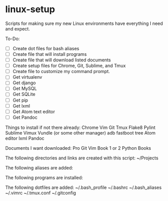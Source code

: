 # linux-setup
Scripts for making sure my new Linux environments have everything I need and expect.


To-Do:

- [ ] Create dot files for bash aliases
- [ ] Create file that will install programs
- [ ] Create file that will download listed documents
- [ ] Create setup files for Chrome, Git, Sublime, and Tmux
- [ ] Create file to customize my command prompt.
- [ ] Get virtualenv
- [ ] Get django
- [ ] Get MySQL
- [ ] Get SQLite
- [ ] Get pip
- [ ] Get lxml
- [ ] Get Atom text editor
- [ ] Get Pandoc

Things to install if not there already:
	Chrome
	Vim
	Git
	Tmux
	Flake8
	Pylint
	Sublime
	Vimux
	Vundle (or some other manager)
	adb
	fastboot
    tree
    Atom editor
    lxml
    Pandoc

Documents I want downloaded:
	Pro Git
	Vim Book
	1 or 2 Python Books

The following directories and links are created with this script:
	~/Projects

The following aliases are added:

The following programs are installed:

The following dotfiles are added:
    ~/.bash_profile
    ~/.bashrc
    ~/.bash_aliases
    ~/.vimrc
    ~/.tmux.conf
    ~/.gitconfig
